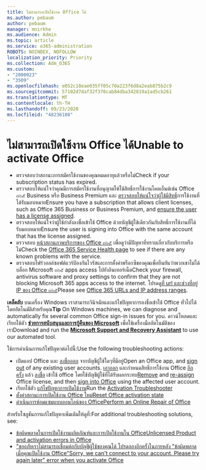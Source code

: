 ```yaml
---
title: ไม่สามารถเปิดใช้งาน Office ได้
ms.author: pebaum
author: pebaum
manager: mnirkhe
ms.audience: Admin
ms.topic: article
ms.service: o365-administration
ROBOTS: NOINDEX, NOFOLLOW
localization_priority: Priority
ms.collection: Adm_O365
ms.custom:
- "2000023"
- "3509"
ms.openlocfilehash: e052c18eae035ff05c70a223f6d8a2eab875b2c9
ms.sourcegitcommit: 57102d7daf32f370cab84dba342819a1ad5cb261
ms.translationtype: MT
ms.contentlocale: th-TH
ms.lasthandoff: 09/23/2020
ms.locfileid: "48236108"
---
```

# <a name="unable-to-activate-office"></a><span data-ttu-id="31b5b-102">ไม่สามารถเปิดใช้งาน Office ได้</span><span class="sxs-lookup"><span data-stu-id="31b5b-102">Unable to activate Office</span></span>

- <span data-ttu-id="31b5b-103">ตรวจสอบว่าสถานะการสมัครใช้งานของคุณหมดอายุแล้วหรือไม่</span><span class="sxs-lookup"><span data-stu-id="31b5b-103">Check if your subscription status has expired.</span></span>
- <span data-ttu-id="31b5b-104">ตรวจสอบให้แน่ใจว่าคุณมีการสมัครใช้งานที่อนุญาตให้ใช้สิทธิ์การใช้งานไคลเอ็นต์เช่น Office ๓๖๕ Business หรือ Business Premium และ [ตรวจสอบให้แน่ใจว่าผู้ใช้มีสิทธิ์](https://docs.microsoft.com/microsoft-365/admin/subscriptions-and-billing/assign-licenses-to-users)การใช้งานที่ได้รับมอบหมาย</span><span class="sxs-lookup"><span data-stu-id="31b5b-104">Ensure you have a subscription that allows client licenses, such as Office 365 Business or Business Premium, and [ensure the user has a license assigned](https://docs.microsoft.com/microsoft-365/admin/subscriptions-and-billing/assign-licenses-to-users).</span></span>
- <span data-ttu-id="31b5b-105">ตรวจสอบให้แน่ใจว่าผู้ใช้กำลังลงชื่อเข้าใช้ Office ด้วยบัญชีผู้ใช้เดียวกันกับสิทธิ์การใช้งานที่ได้รับมอบหมาย</span><span class="sxs-lookup"><span data-stu-id="31b5b-105">Ensure the user is signing into Office with the same account that has the license assigned.</span></span>
- <span data-ttu-id="31b5b-106">ตรวจสอบ [หน้าสถานภาพบริการของ Office ๓๖๕](https://docs.microsoft.com/office365/enterprise/view-service-health) เพื่อดูว่ามีปัญหาที่ทราบเกี่ยวกับบริการหรือไม่</span><span class="sxs-lookup"><span data-stu-id="31b5b-106">Check the [Office 365 Service Health page](https://docs.microsoft.com/office365/enterprise/view-service-health) to see if there are any known problems with the service.</span></span>
- <span data-ttu-id="31b5b-107">ตรวจสอบไฟร์วอลล์ซอฟต์แวร์ป้องกันไวรัสและการตั้งค่าพร็อกซีของคุณเพื่อยืนยันว่าพวกเขาไม่ได้บล็อก Microsoft ๓๖๕ apps access ไปยังอินเทอร์เน็ต</span><span class="sxs-lookup"><span data-stu-id="31b5b-107">Check your firewall, antivirus software and proxy settings to confirm that they are not blocking Microsoft 365 apps access to the internet.</span></span> <span data-ttu-id="31b5b-108">โปรดดู[ที่ url และช่วงที่อยู่ IP ของ Office ๓๖๕](https://docs.microsoft.com/office365/enterprise/urls-and-ip-address-ranges "Url และช่วงที่อยู่ IP ของ Office ๓๖๕")</span><span class="sxs-lookup"><span data-stu-id="31b5b-108">Please see [Office 365 URLs and IP address ranges](https://docs.microsoft.com/office365/enterprise/urls-and-ip-address-ranges "Office 365 URLs and IP address ranges").</span></span>

<span data-ttu-id="31b5b-109">**เคล็ดลับ** บนเครื่อง Windows เราสามารถวินิจฉัยและแก้ไขปัญหาการลงชื่อเข้าใช้ Office ทั่วไปได้โดยอัตโนมัติสำหรับคุณ</span><span class="sxs-lookup"><span data-stu-id="31b5b-109">**Tip** On Windows machines, we can diagnose and automatically fix several common Office sign-in issues for you.</span></span> <span data-ttu-id="31b5b-110">ดาวน์โหลดและเรียกใช้ตัว  **[ช่วยการสนับสนุนและการกู้คืนของ Microsoft](https://aka.ms/SaRA-OfficeSignInScenario)** เพื่อใช้เครื่องมืออัตโนมัติของเรา</span><span class="sxs-lookup"><span data-stu-id="31b5b-110">Download and run the  **[Microsoft Support and Recovery Assistant](https://aka.ms/SaRA-OfficeSignInScenario)** to use our automated tool.</span></span>

<span data-ttu-id="31b5b-111">ใช้การดำเนินการแก้ไขปัญหาต่อไปนี้:</span><span class="sxs-lookup"><span data-stu-id="31b5b-111">Use the following troubleshooting actions:</span></span>

- <span data-ttu-id="31b5b-112">เปิดแอป Office และ [ลงชื่อออก](https://support.office.com/article/5a20dc11-47e9-4b6f-945d-478cb6d92071) จากบัญชีผู้ใช้ใดๆที่มีอยู่</span><span class="sxs-lookup"><span data-stu-id="31b5b-112">Open an Office app, and [sign out](https://support.office.com/article/5a20dc11-47e9-4b6f-945d-478cb6d92071) of any existing user accounts.</span></span> <span data-ttu-id="31b5b-113">[เอาออก](https://docs.microsoft.com/microsoft-365/admin/manage/remove-licenses-from-users) และกำหนดสิทธิ์การใช้งาน Office [อีกครั้ง](https://docs.microsoft.com/microsoft-365/admin/manage/assign-licenses-to-users) แล้ว [ลงชื่อ](https://support.office.com/article/628ea040-f265-49de-b986-be09c3ebf8a9) เข้าใช้ office โดยใช้บัญชีผู้ใช้ที่ได้รับผลกระทบ</span><span class="sxs-lookup"><span data-stu-id="31b5b-113">[Remove](https://docs.microsoft.com/microsoft-365/admin/manage/remove-licenses-from-users) and [re-assign](https://docs.microsoft.com/microsoft-365/admin/manage/assign-licenses-to-users) Office license, and then [sign into Office](https://support.office.com/article/628ea040-f265-49de-b986-be09c3ebf8a9) using the affected user account.</span></span>
- <span data-ttu-id="31b5b-114">เรียกใช้ตัว [แก้ไขปัญหาการเปิดใช้งาน](https://aka.ms/SARA-OfficeActivation-Alchemy)</span><span class="sxs-lookup"><span data-stu-id="31b5b-114">Run the [Activation Troubleshooter](https://aka.ms/SARA-OfficeActivation-Alchemy)</span></span>
- [<span data-ttu-id="31b5b-115">ตั้งค่าสถานะการเปิดใช้งาน Office ใหม่</span><span class="sxs-lookup"><span data-stu-id="31b5b-115">Reset Office activation state</span></span>](https://docs.microsoft.com/office365/troubleshoot/activation/reset-office-365-proplus-activation-state "ตั้งค่าสถานะการเปิดใช้งาน Office ใหม่")
- [<span data-ttu-id="31b5b-116">ดำเนินการซ่อมแซมแบบออนไลน์ของ Office</span><span class="sxs-lookup"><span data-stu-id="31b5b-116">Perform an Online Repair of Office</span></span>](https://support.office.com/Article/7821d4b6-7c1d-4205-aa0e-a6b40c5bb88b?wt.mc_id=Alchemy_ClientDIA)

<span data-ttu-id="31b5b-117">สำหรับโซลูชันการแก้ไขปัญหาเพิ่มเติมให้ดูที่:</span><span class="sxs-lookup"><span data-stu-id="31b5b-117">For additional troubleshooting solutions, see:</span></span>  

- [<span data-ttu-id="31b5b-118">ข้อผิดพลาดในการเปิดใช้งานผลิตภัณฑ์และการเปิดใช้งานใน Office</span><span class="sxs-lookup"><span data-stu-id="31b5b-118">Unlicensed Product and activation errors in Office</span></span>](https://support.office.com/Article/0d23d3c0-c19c-4b2f-9845-5344fedc4380?wt.mc_id=Alchemy_ClientDIA)
- [<span data-ttu-id="31b5b-119">"ขออภัยเราไม่สามารถเชื่อมต่อกับบัญชีผู้ใช้ของคุณได้ โปรดลองอีกครั้งในภายหลัง "ข้อผิดพลาดเมื่อคุณเปิดใช้งาน Office</span><span class="sxs-lookup"><span data-stu-id="31b5b-119">"Sorry, we can't connect to your account. Please try again later" error when you activate Office</span></span>](https://docs.microsoft.com/office/troubleshoot/activation-installation/issue-when-activate-office-from-office-365)